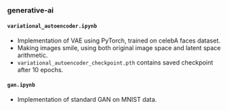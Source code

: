 ### generative-ai

#### `variational_autoencoder.ipynb`
- Implementation of VAE using PyTorch, trained on celebA faces dataset.
- Making images smile, using both original image space and latent space arithmetic.
- `variational_autoencoder_checkpoint.pth` contains saved checkpoint after 10 epochs.

#### `gan.ipynb`
- Implementation of standard GAN on MNIST data.

